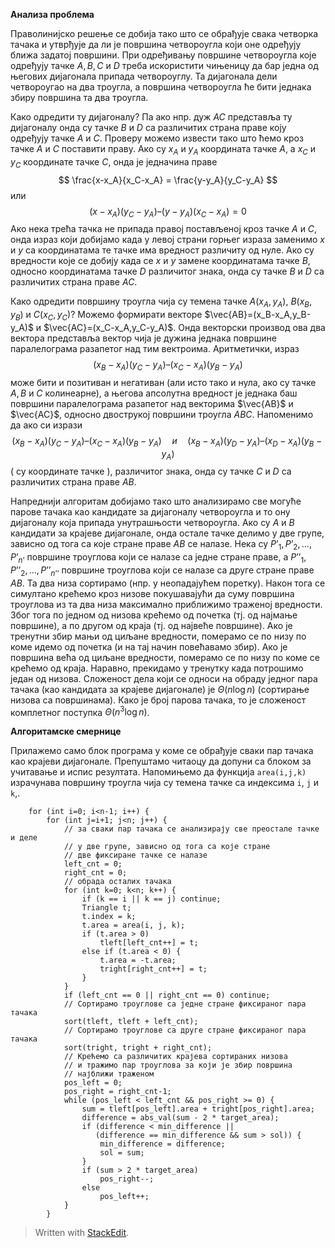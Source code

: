 **Анализа проблема**

Праволинијско решење се добија тако што се обрађује свака четворка тачака и утврђује да ли је површина четвороугла који оне одређују ближа задатој површини. При одређивању површине четвороугла које одређују тачке $A, B, C$ и $D$ треба искористити чињеницу да бар једна од његових дијагонала припада четвороуглу. Та дијагонала дели четвороугао на два троугла, а површина четвороугла ће бити једнака збиру површина та два троугла. 

Како одредити ту дијагоналу? Па ако нпр. дуж $AC$ представља ту дијагоналу онда су тачке $B$ и $D$ са различитих страна праве коју одређују тачке $A$ и $C$. Проверу можемо извести тако што ћемо кроз тачке $A$ и $C$ поставити праву. Ако су $x_A$ и $y_A$ координата тачке $A$,  а $x_C$ и $y_C$ координате тачке $C$, онда је једначина праве
$$
\frac{x-x_A}{x_C-x_A} = \frac{y-y_A}{y_C-y_A}
$$
или 
$$
(x-x_A)(y_C-y_A) – (y-y_A)(x_C-x_A) = 0
$$
Ако нека трећа тачка не припада правој постављеној кроз тачке $A$ и $C$, онда израз који добијамо када у левој страни горњег израза заменимо $x$ и $y$ са координатама те тачке има вредност различиту од нуле. Ако су вредности које се добију када се $x$ и $y$ заменe координатама тачке $B$, односно координатама тачке $D$ различитог знака, онда су тачке $B$ и $D$ са различитих страна праве $AC$.



Како одредити површину троугла чија су темена тачке $A(x_A,y_A)$, $B(x_B,y_B)$ и $C(x_C,y_C)$? Можемо формирати векторе $\vec{AB}=(x_B-x_A,y_B-y_A)$ и $\vec{AC}=(x_C-x_A,y_C-y_A)$. Онда векторски производ ова два вектора представља вектор чија је дужина једнака површине паралелограма разапетог над тим вектроима. Аритметички, израз
$$
(x_B-x_A)(y_C-y_A) – (x_C-x_A)(y_B-y_A)
$$
може бити и позитиван и негативан (али исто тако и нула, ако су тачке $A, B$ и $C$ колинеарне), а његова апсолутна вредност је једнака баш површини паралелограма разапетог над векторима  $\vec{AB}$ и $\vec{AC}$, односно двострукој површини троугла $ABC$. Напоменимо да ако си изрази 
$$
(x_B-x_A)(y_C-y_A) – (x_C-x_A)(y_B-y_A)\quad  и \quad
(x_B-x_A)(y_D-y_A) – (x_D-x_A)(y_B-y_A)
$$
( су координате тачке ), различитог знака, онда су тачке $C$ и $D$ са различитих страна праве $AB$.

Напреднији алгоритам добијамо тако што анализирамо све могуће парове тачака као кандидате за дијагоналу четвороугла и то ону дијагоналу која припада унутрашњости четвороугла. Ако су $A$ и $B$ кандидати за крајеве дијагонале, онда остале тачке делимо у две групе, зависно од тога са које стране праве $AB$ се налазе. Нека су $P’_1, P’_2, …, P’_{n’}$ површине троуглова који се налазе са једне стране праве, а $P’’_1, P’’_2, …, P’’_{n’’}$ површине троуглова који се налазе са друге стране праве $AB$. Та два низа сортирамо (нпр. у неопадајућем поретку). Након тога се симултано крећемо кроз низове покушавајући да суму површина троуглова из та два низа максимално приближимо траженој вредности. Због тога по једном од низова крећемо од почетка (тј. од најмање површине), а по другом од краја (тј. од највеће површине). Ако је тренутни збир мањи од циљане вредности, померамо се по низу по коме идемо од почетка (и на тај начин повећавамо збир). Ако је површина већа од циљане вредности, померамо се по низу по коме се крећемо од краја. Наравно, прекидамо у тренутку када потрошимо један од низова. Сложеност дела који се односи на обраду једног пара тачака (као кандидата за крајеве дијагонале) је $\Theta(n\log n)$ (сортирање низова са површинама). Како је број парова тачака, то је сложеност комплетног поступка $\Theta(n^3\log n)$.

**Алгоритамске смернице**

Прилажемо само блок програма у коме се обрађује сваки пар тачака као крајеви дијагонале. Препуштамо читаоцу да допуни са блоком за учитавање и испис резултата. Напомињемо да функција `area(i,j,k)` израчунава површину троугла чија су темена тачке са индексима `i`, `j` и `k`,. 

```    
    for (int i=0; i<n-1; i++) {
        for (int j=i+1; j<n; j++) {
            // за сваки пар тачака се анализирају све преостале тачке и деле
            // у две групе, зависно од тога са које стране 
            // две фиксиране тачке се налазе
            left_cnt = 0;
            right_cnt = 0;
            // обрада осталих тачака
            for (int k=0; k<n; k++) {
                if (k == i || k == j) continue;
                Triangle t;
                t.index = k;
                t.area = area(i, j, k);
                if (t.area > 0)
                    tleft[left_cnt++] = t;
                else if (t.area < 0) {
                    t.area = -t.area;
                    tright[right_cnt++] = t;
                }
            }
            if (left_cnt == 0 || right_cnt == 0) continue;
            // Сортирамо троуглове са једне стране фиксираног пара тачака
            sort(tleft, tleft + left_cnt);
            // Сортирамо троуглове са друге стране фиксираног пара тачака
            sort(tright, tright + right_cnt);
            // Крећемо са различитих крајева сортираних низова
            // и тражимо пар троуглова за који је збир површина
            // најближи траженом
            pos_left = 0;
            pos_right = right_cnt-1;
            while (pos_left < left_cnt && pos_right >= 0) {
                sum = tleft[pos_left].area + tright[pos_right].area;
                difference = abs_val(sum - 2 * target_area);
                if (difference < min_difference || 
                   (difference == min_difference && sum > sol)) {
                    min_difference = difference;
                    sol = sum;
                }
                if (sum > 2 * target_area)
                    pos_right--;
                else
                    pos_left++;
            }
        }
```



> Written with [StackEdit](https://stackedit.io/).